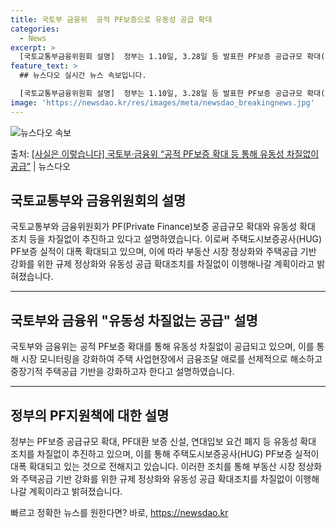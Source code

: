 ```yaml
---
title: 국토부 금융위  공적 PF보증으로 유동성 공급 확대
categories:
  - News
excerpt: >
  [국토교통부금융위원회 설명]  정부는 1.10일, 3.28일 등 발표한 PF보증 공급규모 확대(2530조원)…
feature_text: >
  ## 뉴스다오 실시간 뉴스 속보입니다.

  [국토교통부금융위원회 설명]  정부는 1.10일, 3.28일 등 발표한 PF보증 공급규모 확대(2530조원)…
image: 'https://newsdao.kr/res/images/meta/newsdao_breakingnews.jpg'
---
```


![뉴스다오 속보](https://newsdao.kr/res/images/meta/newsdao_breakingnews.jpg)

<p>출처: <a href="https://newsdao.kr/3548" rel="dofollow">[사실은 이렇습니다] 국토부·금융위 “공적 PF보증 확대 등 통해 유동성 차질없이 공급”</a> | 뉴스다오</p>

<h2 data-ke-size="size26">국토교통부와 금융위원회의 설명</h2>
국토교통부와 금융위원회가 PF(Private Finance)보증 공급규모 확대와 유동성 확대 조치 등을 차질없이 추진하고 있다고 설명하였습니다. 이로써 주택도시보증공사(HUG) PF보증 실적이 대폭 확대되고 있으며, 이에 따라 부동산 시장 정상화와 주택공급 기반 강화를 위한 규제 정상화와 유동성 공급 확대조치를 차질없이 이행해나갈 계획이라고 밝혀졌습니다.

<hr>

<h2 data-ke-size="size26">국토부와 금융위 "유동성 차질없는 공급" 설명</h2>
국토부와 금융위는 공적 PF보증 확대를 통해 유동성 차질없이 공급되고 있으며, 이를 통해 시장 모니터링을 강화하여 주택 사업현장에서 금융조달 애로를 선제적으로 해소하고 중장기적 주택공급 기반을 강화하고자 한다고 설명하였습니다.

<hr>

<h2 data-ke-size="size26">정부의 PF지원책에 대한 설명</h2>
정부는 PF보증 공급규모 확대, PF대환 보증 신설, 연대입보 요건 폐지 등 유동성 확대 조치를 차질없이 추진하고 있으며, 이를 통해 주택도시보증공사(HUG) PF보증 실적이 대폭 확대되고 있는 것으로 전해지고 있습니다. 이러한 조치를 통해 부동산 시장 정상화와 주택공급 기반 강화를 위한 규제 정상화와 유동성 공급 확대조치를 차질없이 이행해나갈 계획이라고 밝혀졌습니다. 

빠르고 정확한 뉴스를 원한다면? 바로, <a href="https://newsdao.kr" rel="dofollow">https://newsdao.kr</a>


